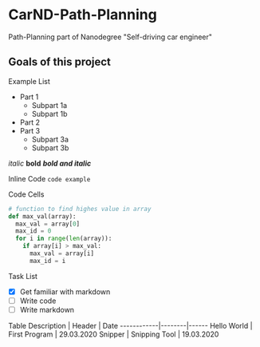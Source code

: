 # CarND-Path-Planning
Path-Planning part of Nanodegree "Self-driving car engineer"

## Goals of this project

Example List
* Part 1
  * Subpart 1a
  * Subpart 1b
* Part 2
* Part 3
  * Subpart 3a
  * Subpart 3b

*italic*
**bold**
_**bold and italic**_

Inline Code `code example`

Code Cells
```python
# function to find highes value in array
def max_val(array):
  max_val = array[0]
  max_id = 0
  for i in range(len(array)): 
    if array[i] > max_val: 
      max_val = array[i]
      max_id = i
```

Task List
- [X] Get familiar with markdown
- [ ] Write code
- [ ] Write markdown

Table
Description | Header | Date
------------|--------|------
Hello World | First Program | 29.03.2020
Snipper | Snipping Tool | 19.03.2020
